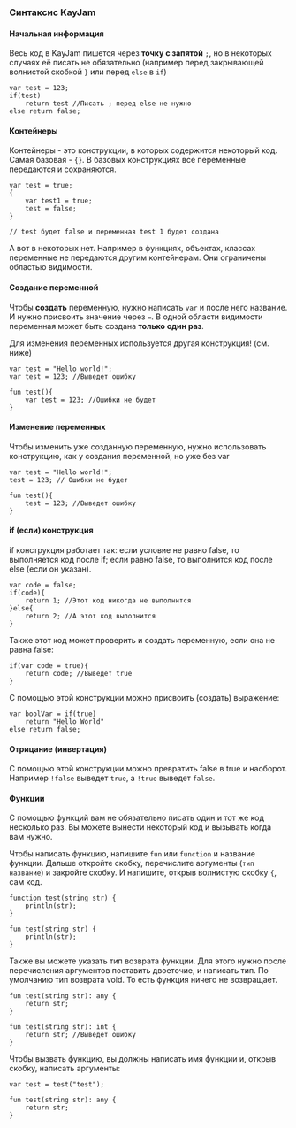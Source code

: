 ### Синтаксис KayJam

#### Начальная информация
Весь код в KayJam пишется через **точку с запятой** ``;``, 
но в некоторых случаях её писать не обязательно 
(например перед закрывающей волнистой скобкой ``}`` или перед ``else`` в ``if``)

```
var test = 123;
if(test)
    return test //Писать ; перед else не нужно
else return false;
```

#### Контейнеры
Контейнеры - это конструкции, в которых содержится некоторый код.
Самая базовая - ``{}``. В базовых конструкциях все переменные передаются 
и сохраняются.

```
var test = true;
{
    var test1 = true;
    test = false;
}

// test будет false и переменная test 1 будет создана
```

А вот в некоторых нет. Например в функциях, объектах, классах переменные 
не передаются другим контейнерам. Они ограничены областью видимости.

#### Создание переменной
Чтобы **создать** переменную, нужно написать ``var`` и после него название.
И нужно присвоить значение через ``=``. 
В одной области видимости переменная может быть создана **только один раз**.

Для изменения переменных используется другая конструкция! (см. ниже)

```
var test = "Hello world!";
var test = 123; //Выведет ошибку

fun test(){
    var test = 123; //Ошибки не будет
}
```

#### Изменение переменных
Чтобы изменить уже созданную переменную, нужно использовать конструкцию,
как у создания переменной, но уже без var

```
var test = "Hello world!";
test = 123; // Ошибки не будет

fun test(){
    test = 123; //Выведет ошибку
}
```

#### if (если) конструкция
if конструкция работает так:
если условие не равно false, то выполняется код после if;
если равно false, то выполнится код после else (если он указан).

```
var code = false;
if(code){
    return 1; //Этот код никогда не выполнится
}else{
    return 2; //А этот код выполнится
}
```

Также этот код может проверить и создать переменную, если она не равна false:

```
if(var code = true){
    return code; //Выведет true
}
```

С помощью этой конструкции можно присвоить (создать) выражение:

```
var boolVar = if(true) 
    return "Hello World"
else return false;
```

#### Отрицание (инвертация)
С помощью этой конструкции можно превратить false в true и наоборот.
Например `!false` выведет `true`, а `!true` выведет `false`.

#### Функции
С помощью функций вам не обязательно писать один и тот же код несколько раз.
Вы можете вынести некоторый код и вызывать когда вам нужно.

Чтобы написать функцию, напишите ``fun`` или ``function`` и название функции.
Дальше откройте скобку, перечислите аргументы (``тип название``) и закройте скобку.
И напишите, открыв волнистую скобку `{`, сам код. 

```
function test(string str) {
    println(str);
}

fun test(string str) {
    println(str);
}
```

Также вы можете указать тип возврата функции. Для этого нужно после 
перечисления аргументов поставить двоеточие, и написать тип. 
По умолчанию тип возврата void. То есть функция ничего не возвращает.

```
fun test(string str): any {
    return str;
}

fun test(string str): int {
    return str; //Выведет ошибку
}
```

Чтобы вызвать функцию, вы должны написать имя функции и, открыв скобку,
написать аргументы:

```
var test = test("test");

fun test(string str): any {
    return str;
}
```
